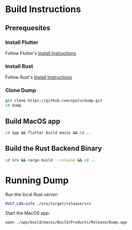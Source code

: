 # Build Instructions

## Prerequesites

### Install Flutter

Follow Flutter's [Install Instructions](https://flutter.dev/docs/get-started/install)

### Install Rust

Follow Rust's [Install Instructions](https://www.rust-lang.org/tools/install)

### Clone Dump

```bash
git clone https://github.com/spolu/dump.git
cd dump
```

## Build MacOS app

```bash
cd app && flutter build macos && cd ..
```

## Build the Rust Backend Binary

```bash
cd srv && cargo build --release && cd ..
```

# Running Dump

Run the local Rust server:

```bash
RUST_LOG=info ./srv/target/release/srv
```

Start the MacOS app:
```bash
open ./app/build/macos/Build/Products/Release/Dump.app
```
